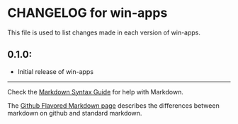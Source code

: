 # CHANGELOG for win-apps

This file is used to list changes made in each version of win-apps.

## 0.1.0:

* Initial release of win-apps

- - -
Check the [Markdown Syntax Guide](http://daringfireball.net/projects/markdown/syntax) for help with Markdown.

The [Github Flavored Markdown page](http://github.github.com/github-flavored-markdown/) describes the differences between markdown on github and standard markdown.
